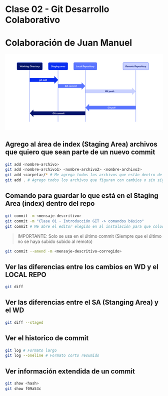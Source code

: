 
# Clase 02 - Git Desarrollo Colaborativo

# Colaboración de Juan Manuel

![Areas](_ref/areas-git.png)

## Agrego al área de index (Staging Area) archivos que quiero que sean parte de un nuevo commit

```sh
git add <nombre-archivo>
git add <nombre-archivo1> <nombre-archivo2> <nombre-archivo3>
git add <carpeta>/* # Me agrega todos los archivos que están dentro de una carpeta
git add . # Agrego todos los archivos que figuran con cambios o sin siguimiento  
```

## Comando para guardar lo que está en el Staging Area (index) dentro del repo

```sh
git commit -m <mensaje-descritivo>
git commit -m "Clase 01 - Introducción GIT -> comandos básico"
git commit # Me abre el editor elegido en al instalación para que coloque un mensaje
```

> IMPORTANTE: Solo se usa en el último commit (Siempre que el último no se haya subido subido al remoto)

```sh
git commit --amend -m <mensaje-descritivo-corregido>
```

## Ver las diferencias entre los cambios en WD y el LOCAL REPO

```sh
git diff
```

## Ver las diferencias entre el SA (Stanging Area) y el WD

```sh
git diff --staged
```

## Ver el historico de commit 

```sh
git log # Formato largo
git log --oneline # Formato corto resumido
```

## Ver información extendida de un commit

```sh
git show <hash>
git show f09a53c
```
